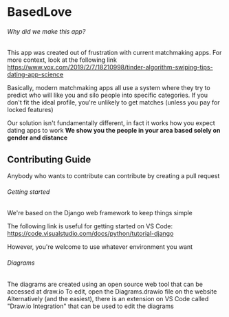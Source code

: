 # BasedLove

###### Why did we make this app?
This app was created out of frustration with current matchmaking apps.  For more context, look at the following link
https://www.vox.com/2019/2/7/18210998/tinder-algorithm-swiping-tips-dating-app-science

Basically, modern matchmaking apps all use a system where they try to predict who will like you and silo people into specific categories.
If you don't fit the ideal profile, you're unlikely to get matches (unless you pay for locked features)

Our solution isn't fundamentally different, in fact it works how you expect dating apps to work
**We show you the people in your area based solely on gender and distance**

## Contributing Guide
Anybody who wants to contribute can contribute by creating a pull request

###### Getting started
We're based on the Django web framework to keep things simple

The following link is useful for getting started on VS Code:
https://code.visualstudio.com/docs/python/tutorial-django

However, you're welcome to use whatever environment you want

###### Diagrams
The diagrams are created using an open source web tool that can be accessed at draw.io
To edit, open the Diagrams.drawio file on the website
Alternatively (and the easiest), there is an extension on VS Code called "Draw.io Integration" that can be used to edit the diagrams

